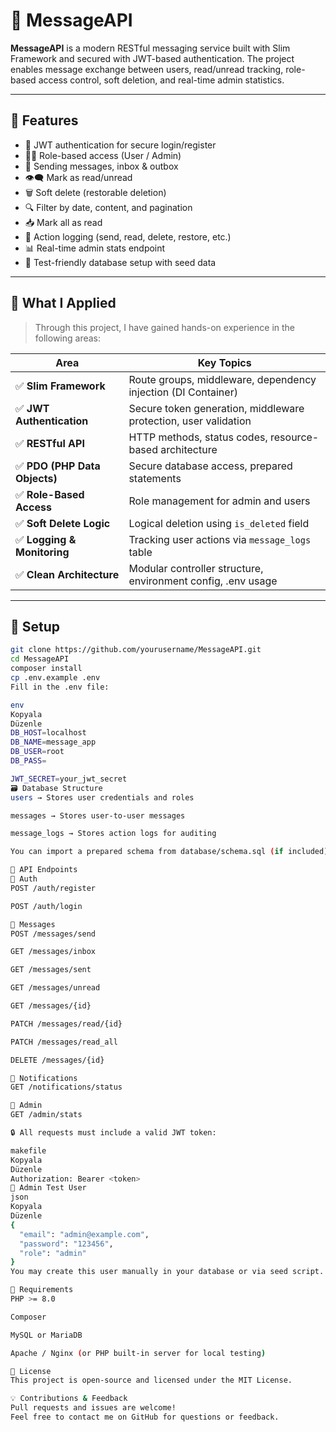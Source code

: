 # 📩 MessageAPI

**MessageAPI** is a modern RESTful messaging service built with Slim Framework and secured with JWT-based authentication. The project enables message exchange between users, read/unread tracking, role-based access control, soft deletion, and real-time admin statistics.

---

## 🚀 Features

- 🔐 JWT authentication for secure login/register
- 🧑‍💼 Role-based access (User / Admin)
- 💬 Sending messages, inbox & outbox
- 👁️‍🗨️ Mark as read/unread
- 🗑️ Soft delete (restorable deletion)
- 🔍 Filter by date, content, and pagination
- 📥 Mark all as read
- 🧾 Action logging (send, read, delete, restore, etc.)
- 📊 Real-time admin stats endpoint
- 🧪 Test-friendly database setup with seed data

---

## 🧠 What I Applied

> Through this project, I have gained hands-on experience in the following areas:

| Area                          | Key Topics                                                         |
|------------------------------|---------------------------------------------------------------------|
| ✅ **Slim Framework**        | Route groups, middleware, dependency injection (DI Container)       |
| ✅ **JWT Authentication**    | Secure token generation, middleware protection, user validation     |
| ✅ **RESTful API**           | HTTP methods, status codes, resource-based architecture             |
| ✅ **PDO (PHP Data Objects)**| Secure database access, prepared statements                         |
| ✅ **Role-Based Access**     | Role management for admin and users                                 |
| ✅ **Soft Delete Logic**     | Logical deletion using `is_deleted` field                           |
| ✅ **Logging & Monitoring**  | Tracking user actions via `message_logs` table                      |
| ✅ **Clean Architecture**    | Modular controller structure, environment config, .env usage        |

---



## 📁 Setup

```bash
git clone https://github.com/yourusername/MessageAPI.git
cd MessageAPI
composer install
cp .env.example .env
Fill in the .env file:

env
Kopyala
Düzenle
DB_HOST=localhost
DB_NAME=message_app
DB_USER=root
DB_PASS=

JWT_SECRET=your_jwt_secret
🗃️ Database Structure
users → Stores user credentials and roles

messages → Stores user-to-user messages

message_logs → Stores action logs for auditing

You can import a prepared schema from database/schema.sql (if included).

🔑 API Endpoints
🧑 Auth
POST /auth/register

POST /auth/login

💬 Messages
POST /messages/send

GET /messages/inbox

GET /messages/sent

GET /messages/unread

GET /messages/{id}

PATCH /messages/read/{id}

PATCH /messages/read_all

DELETE /messages/{id}

🔔 Notifications
GET /notifications/status

🧠 Admin
GET /admin/stats

🔒 All requests must include a valid JWT token:

makefile
Kopyala
Düzenle
Authorization: Bearer <token>
👤 Admin Test User
json
Kopyala
Düzenle
{
  "email": "admin@example.com",
  "password": "123456",
  "role": "admin"
}
You may create this user manually in your database or via seed script.

📌 Requirements
PHP >= 8.0

Composer

MySQL or MariaDB

Apache / Nginx (or PHP built-in server for local testing)

📄 License
This project is open-source and licensed under the MIT License.

💡 Contributions & Feedback
Pull requests and issues are welcome!
Feel free to contact me on GitHub for questions or feedback.
